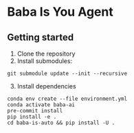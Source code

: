 # Baba Is You Agent

## Getting started

1. Clone the repository
2. Install submodules:

```
git submodule update --init --recursive
```

3. Install dependencies

```
conda env create --file environment.yml
conda activate baba-ai
pre-commit install
pip install -e .
cd baba-is-auto && pip install -U .
```

